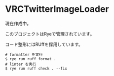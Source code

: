 # VRCTwitterImageLoader

現在作成中。

このプロジェクトはRyeで管理されています。

コード整形にはRUffを採用しています。
```shell
# formatter を実行
$ rye run ruff format .
# linter を実行
$ rye run ruff check . --fix
```